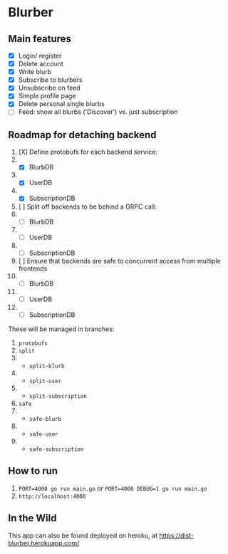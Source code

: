 # Blurber 

## Main features

- [x] Login/ register
- [X] Delete account
- [X] Write blurb
- [X] Subscribe to blurbers
- [x] Unsubscribe on feed
- [x] Simple profile page
- [x] Delete personal single blurbs
- [ ] Feed: show all blurbs ('Discover') vs. just subscription

## Roadmap for detaching backend

1. [X] Define protobufs for each backend service:
1. - [X] BlurbDB
1. - [X] UserDB
1. - [X] SubscriptionDB
1. [ ] Split off backends to be behind a GRPC call:
1. - [ ] BlurbDB
1. - [ ] UserDB
1. - [ ] SubscriptionDB
1. [ ] Ensure that backends are safe to concurrent access from multiple frontends
1. - [ ] BlurbDB
1. - [ ] UserDB
1. - [ ] SubscriptionDB

These will be managed in branches:

1. `protobufs`
1. `split`
1. - `split-blurb`
1. - `split-user`
1. - `split-subscription`
1. `safe`
1. - `safe-blurb`
1. - `safe-user`
1. - `safe-subscription`

## How to run

1. `PORT=4000 go run main.go` or `PORT=4000 DEBUG=1 go run main.go`
1. `http://localhost:4000`

## In the Wild

This app can also be found deployed on heroku, at https://dist-blurber.herokuapp.com/
